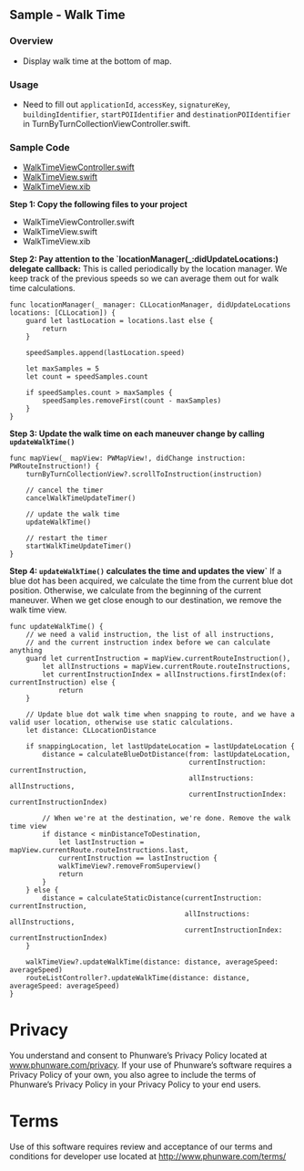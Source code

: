 ## Sample - Walk Time

### Overview
- Display walk time at the bottom of map.

### Usage

- Need to fill out `applicationId`, `accessKey`, `signatureKey`, `buildingIdentifier`, `startPOIIdentifier` and `destinationPOIIdentifier` in TurnByTurnCollectionViewController.swift.

### Sample Code
- [WalkTimeViewController.swift](./MapScenarios/Scenarios/WalkTimeViewController.swift)
- [WalkTimeView.swift](./MapScenarios/Shared/WalkTimeView/WalkTimeView.swift)
- [WalkTimeView.xib](./MapScenarios/Shared/WalkTimeView/WalkTimeView.xib)

**Step 1: Copy the following files to your project**

- WalkTimeViewController.swift
- WalkTimeView.swift
- WalkTimeView.xib

**Step 2: Pay attention to the `locationManager(_:didUpdateLocations:) delegate callback:**
This is called periodically by the location manager. We keep track of the previous speeds so we can average them out for walk time calculations.

```
func locationManager(_ manager: CLLocationManager, didUpdateLocations locations: [CLLocation]) {
    guard let lastLocation = locations.last else {
        return
    }
    
    speedSamples.append(lastLocation.speed)
    
    let maxSamples = 5
    let count = speedSamples.count
    
    if speedSamples.count > maxSamples {
        speedSamples.removeFirst(count - maxSamples)
    }
}
```

**Step 3: Update the walk time on each maneuver change by calling `updateWalkTime()`**

```
func mapView(_ mapView: PWMapView!, didChange instruction: PWRouteInstruction!) {
    turnByTurnCollectionView?.scrollToInstruction(instruction)
    
    // cancel the timer
    cancelWalkTimeUpdateTimer()
    
    // update the walk time
    updateWalkTime()
    
    // restart the timer
    startWalkTimeUpdateTimer()
}
```

**Step 4: `updateWalkTime()` calculates the time and updates the view`**
If a blue dot has been acquired, we calculate the time from the current blue dot position. Otherwise, we calculate from the beginning of the current maneuver. When we get close enough to our destination, we remove the walk time view.
```
func updateWalkTime() {
    // we need a valid instruction, the list of all instructions,
    // and the current instruction index before we can calculate anything
    guard let currentInstruction = mapView.currentRouteInstruction(),
        let allInstructions = mapView.currentRoute.routeInstructions,
        let currentInstructionIndex = allInstructions.firstIndex(of: currentInstruction) else {
            return
    }
    
    // Update blue dot walk time when snapping to route, and we have a valid user location, otherwise use static calculations.
    let distance: CLLocationDistance
    
    if snappingLocation, let lastUpdateLocation = lastUpdateLocation {
        distance = calculateBlueDotDistance(from: lastUpdateLocation,
                                            currentInstruction: currentInstruction,
                                            allInstructions: allInstructions,
                                            currentInstructionIndex: currentInstructionIndex)
        
        // When we're at the destination, we're done. Remove the walk time view
        if distance < minDistanceToDestination,
            let lastInstruction = mapView.currentRoute.routeInstructions.last,
            currentInstruction == lastInstruction {
            walkTimeView?.removeFromSuperview()
            return
        }
    } else {
        distance = calculateStaticDistance(currentInstruction: currentInstruction,
                                           allInstructions: allInstructions,
                                           currentInstructionIndex: currentInstructionIndex)
    }
    
    walkTimeView?.updateWalkTime(distance: distance, averageSpeed: averageSpeed)
    routeListController?.updateWalkTime(distance: distance, averageSpeed: averageSpeed)
}

```

# Privacy
You understand and consent to Phunware’s Privacy Policy located at www.phunware.com/privacy. If your use of Phunware’s software requires a Privacy Policy of your own, you also agree to include the terms of Phunware’s Privacy Policy in your Privacy Policy to your end users.

# Terms
Use of this software requires review and acceptance of our terms and conditions for developer use located at http://www.phunware.com/terms/
